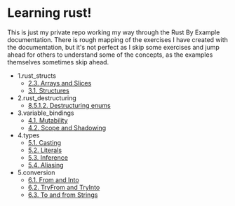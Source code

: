 # Learning rust!

This is just my private repo working my way through the Rust By Example documentation. There is rough mapping of the exercises I have created with the documentation, but it's not perfect as I skip some exercises and jump ahead for others to understand some of the concepts, as the examples themselves sometimes skip ahead.

* 1.rust_structs
  * [2.3. Arrays and Slices](https://doc.rust-lang.org/stable/rust-by-example/primitives/array.html)
  * [3.1. Structures](https://doc.rust-lang.org/stable/rust-by-example/custom_types/structs.html)
* 2.rust_destructuring
  * [8.5.1.2. Destructuring enums](https://doc.rust-lang.org/stable/rust-by-example/flow_control/match/destructuring/destructure_enum.html)
* 3.variable_bindings
  * [4.1. Mutability](https://doc.rust-lang.org/stable/rust-by-example/variable_bindings/mut.html)
  * [4.2. Scope and Shadowing](https://doc.rust-lang.org/stable/rust-by-example/variable_bindings/scope.html)
* 4.types
  * [5.1. Casting](https://doc.rust-lang.org/stable/rust-by-example/types/cast.html)
  * [5.2. Literals](https://doc.rust-lang.org/stable/rust-by-example/types/literals.html)
  * [5.3. Inference](https://doc.rust-lang.org/stable/rust-by-example/types/inference.html)
  * [5.4. Aliasing](https://doc.rust-lang.org/stable/rust-by-example/types/alias.html)
* 5.conversion
  * [6.1. From and Into](https://doc.rust-lang.org/stable/rust-by-example/conversion/from_into.html)
  * [6.2. TryFrom and TryInto](https://doc.rust-lang.org/stable/rust-by-example/conversion/try_from_try_into.html)
  * [6.3. To and from Strings](https://doc.rust-lang.org/stable/rust-by-example/conversion/string.html)